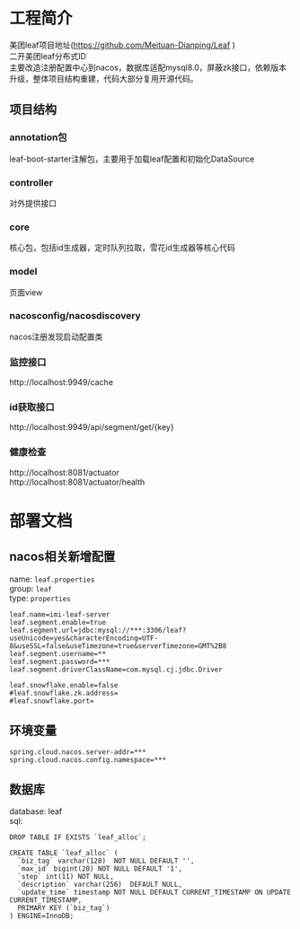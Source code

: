# 工程简介
美团leaf项目地址(https://github.com/Meituan-Dianping/Leaf  )  
二开美团leaf分布式ID  
主要改造注册配置中心到nacos，数据库适配mysql8.0，屏蔽zk接口，依赖版本升级，整体项目结构重建，代码大部分复用开源代码。

## 项目结构
### annotation包
leaf-boot-starter注解包，主要用于加载leaf配置和初始化DataSource
### controller
对外提供接口
### core
核心包，包括id生成器，定时队列拉取，雪花id生成器等核心代码
### model
页面view
### nacosconfig/nacosdiscovery
nacos注册发现启动配置类

### 监控接口
http://localhost:9949/cache
### id获取接口
http://localhost:9949/api/segment/get/{key}
### 健康检查
http://localhost:8081/actuator  
http://localhost:8081/actuator/health
# 部署文档
## nacos相关新增配置
name: `leaf.properties`  
group: `leaf`  
type: `properties`  
```
leaf.name=imi-leaf-server
leaf.segment.enable=true
leaf.segment.url=jdbc:mysql://***:3306/leaf?useUnicode=yes&characterEncoding=UTF-8&useSSL=false&useTimezone=true&serverTimezone=GMT%2B8
leaf.segment.username=**
leaf.segment.password=***
leaf.segment.driverClassName=com.mysql.cj.jdbc.Driver

leaf.snowflake.enable=false
#leaf.snowflake.zk.address=
#leaf.snowflake.port=
```
## 环境变量
```
spring.cloud.nacos.server-addr=***
spring.cloud.nacos.config.namespace=***
```
## 数据库
database: leaf  
sql:
```
DROP TABLE IF EXISTS `leaf_alloc`;

CREATE TABLE `leaf_alloc` (
  `biz_tag` varchar(128)  NOT NULL DEFAULT '',
  `max_id` bigint(20) NOT NULL DEFAULT '1',
  `step` int(11) NOT NULL,
  `description` varchar(256)  DEFAULT NULL,
  `update_time` timestamp NOT NULL DEFAULT CURRENT_TIMESTAMP ON UPDATE CURRENT_TIMESTAMP,
  PRIMARY KEY (`biz_tag`)
) ENGINE=InnoDB;
```

